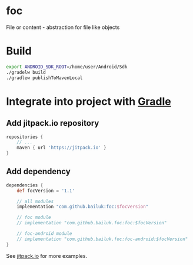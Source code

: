 # foc
File or content - abstraction for file like objects


# Build
```bash
export ANDROID_SDK_ROOT=/home/user/Android/Sdk
./gradelw build
./gradlew publishToMavenLocal
```

# Integrate into project with [Gradle](https://gradle.org)
## Add jitpack.io repository
```gradle
repositories {
    // ...
    maven { url 'https://jitpack.io' }
}
```

## Add dependency
```gradle
dependencies {
    def focVersion = '1.1'

    // all modules
    implementation "com.github.bailuk:foc:$focVersion"

    // foc module
    // implementation "com.github.bailuk.foc:foc:$focVersion"

    // foc-android module
    // implementation "com.github.bailuk.foc:foc-android:$focVersion"
}
```

See [jitpack.io](http://jitpack.io) for more examples.